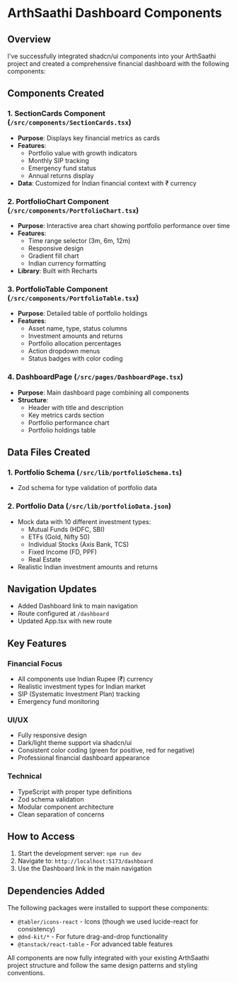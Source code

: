 # ArthSaathi Dashboard Components

## Overview

I've successfully integrated shadcn/ui components into your ArthSaathi project and created a comprehensive financial dashboard with the following components:

## Components Created

### 1. SectionCards Component (`/src/components/SectionCards.tsx`)

- **Purpose**: Displays key financial metrics as cards
- **Features**:
  - Portfolio value with growth indicators
  - Monthly SIP tracking
  - Emergency fund status
  - Annual returns display
- **Data**: Customized for Indian financial context with ₹ currency

### 2. PortfolioChart Component (`/src/components/PortfolioChart.tsx`)

- **Purpose**: Interactive area chart showing portfolio performance over time
- **Features**:
  - Time range selector (3m, 6m, 12m)
  - Responsive design
  - Gradient fill chart
  - Indian currency formatting
- **Library**: Built with Recharts

### 3. PortfolioTable Component (`/src/components/PortfolioTable.tsx`)

- **Purpose**: Detailed table of portfolio holdings
- **Features**:
  - Asset name, type, status columns
  - Investment amounts and returns
  - Portfolio allocation percentages
  - Action dropdown menus
  - Status badges with color coding

### 4. DashboardPage (`/src/pages/DashboardPage.tsx`)

- **Purpose**: Main dashboard page combining all components
- **Structure**:
  - Header with title and description
  - Key metrics cards section
  - Portfolio performance chart
  - Portfolio holdings table

## Data Files Created

### 1. Portfolio Schema (`/src/lib/portfolioSchema.ts`)

- Zod schema for type validation of portfolio data

### 2. Portfolio Data (`/src/lib/portfolioData.json`)

- Mock data with 10 different investment types:
  - Mutual Funds (HDFC, SBI)
  - ETFs (Gold, Nifty 50)
  - Individual Stocks (Axis Bank, TCS)
  - Fixed Income (FD, PPF)
  - Real Estate
- Realistic Indian investment amounts and returns

## Navigation Updates

- Added Dashboard link to main navigation
- Route configured at `/dashboard`
- Updated App.tsx with new route

## Key Features

### Financial Focus

- All components use Indian Rupee (₹) currency
- Realistic investment types for Indian market
- SIP (Systematic Investment Plan) tracking
- Emergency fund monitoring

### UI/UX

- Fully responsive design
- Dark/light theme support via shadcn/ui
- Consistent color coding (green for positive, red for negative)
- Professional financial dashboard appearance

### Technical

- TypeScript with proper type definitions
- Zod schema validation
- Modular component architecture
- Clean separation of concerns

## How to Access

1. Start the development server: `npm run dev`
2. Navigate to: `http://localhost:5173/dashboard`
3. Use the Dashboard link in the main navigation

## Dependencies Added

The following packages were installed to support these components:

- `@tabler/icons-react` - Icons (though we used lucide-react for consistency)
- `@dnd-kit/*` - For future drag-and-drop functionality
- `@tanstack/react-table` - For advanced table features

All components are now fully integrated with your existing ArthSaathi project structure and follow the same design patterns and styling conventions.
